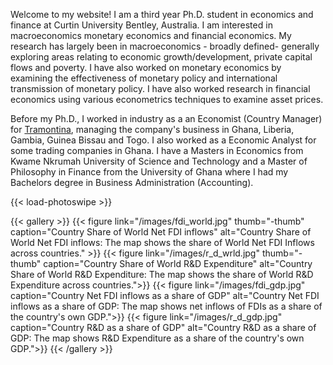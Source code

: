 Welcome to my website! I am a third year Ph.D. student in economics and finance at Curtin University Bentley, Australia. I am interested in macroeconomics monetary economics and financial economics. My research has largely been in macroeconomics - broadly defined- generally exploring areas relating to economic growth/development, private capital flows and poverty. I have also worked on monetary economics by examining the effectiveness of monetary policy and international transmission of monetary policy. I have also worked research in financial economics using various econometrics techniques to examine asset prices. 

Before my Ph.D., I worked in industry as a an Economist (Country Manager) for <a href="https://tramontina.com" target="_blank">Tramontina</a>, managing the company's business in Ghana, Liberia, Gambia, Guinea Bissau and Togo. I also worked as a Economic Analyst for some trading companies in Ghana. I have a Masters in Economics from Kwame Nkrumah University of Science and Technology and a Master of Philosophy in Finance from the University of Ghana where I had my Bachelors degree in Business Administration (Accounting). 




{{< load-photoswipe >}}

{{< gallery >}}
  {{< figure link="/images/fdi_world.jpg" thumb="-thumb" caption="Country Share of World Net FDI inflows" alt="Country Share of World Net FDI inflows: The map shows the share of World Net FDI Inflows across countries." >}}
  {{< figure link="/images/r_d_wrld.jpg" thumb="-thumb" caption="Country Share of World R&D Expenditure"  alt="Country Share of World R&D Expenditure: The map shows the share of World R&D Expenditure across countries.">}}
  {{< figure link="/images/fdi_gdp.jpg"  caption="Country Net FDI inflows as a share of GDP" alt="Country Net FDI inflows as a share of GDP: The map shows net inflows of FDIs as a share of the country's own GDP.">}}
  {{< figure link="/images/r_d_gdp.jpg"  caption="Country R&D as a share of GDP" alt="Country R&D as a share of GDP: The map shows R&D Expenditure as a share of the country's own GDP.">}}
{{< /gallery >}}